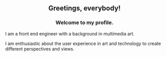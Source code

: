 <h2 align=center>Greetings, everybody!</h2>
<h3 align=center>Welcome to my profile.</h3>
<p>I am a front end engineer with a background in multimedia art. </p
<p>I am enthusiastic about the user experience in art and technology to create different perspectives and views.</p>
<!--
**aperezdom001/aperezdom001** is a ✨ _special_ ✨ repository because its `README.md` (this file) appears on your GitHub profile.


Here are some ideas to get you started:

- 🔭 I’m currently working on ...
- 🌱 I’m currently learning ...
- 👯 I’m looking to collaborate on ...
- 🤔 I’m looking for help with ...
- 💬 Ask me about ...
- 📫 How to reach me: ...
- 😄 Pronouns: ...
- ⚡ Fun fact: ...
-->



<p>&nbsp;<img align="center" src="https://github-readme-stats.vercel.app/api?username=aperezdom001&show_icons=true&locale=en&theme=radical&layout=compact" alt="aperezdom001" /></p>

[![Top Langs](https://github-readme-stats.vercel.app/api/top-langs/?username=aperezdom001&layout=compact)](https://github.com/aperezdom001/github-readme-stats)


![visitors](https://visitor-badge.glitch.me/badge?page_id=aperezdom001.aperezdom001)

